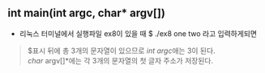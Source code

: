 ## int main(int argc, char* argv[])
- 리눅스 터미널에서 실행파일 ex8이 있을 때 $ ./ex8 one two 라고 입력하게되면
>
> $표시 뒤에 총 3개의 문자열이 있으므로 *int argc*애는 3이 된다.<br> 
> *char* argv[]*에는 각 3개의 문자열의 첫 글자 주소가 저장된다.
>
